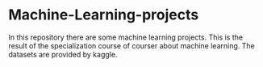 # Machine-Learning-projects
In this repository there are some machine learning projects. This is the result of the specialization course of courser about machine learning. The datasets are provided by kaggle. 
